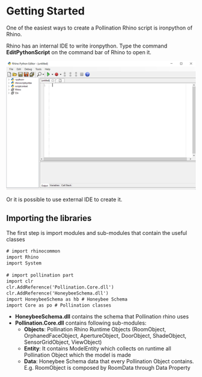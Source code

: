 # Getting Started

One of the easiest ways to create a Pollination Rhino script is ironpython of Rhino.

Rhino has an internal IDE to write ironpython. Type the command **EditPythonScript** on the command bar of Rhino to open it.

![Rhino Python Editor](../../.gitbook/assets/image%20%2860%29.png)

Or it is possible to use external IDE to create it.

## Importing the libraries

The first step is import modules and sub-modules that contain the useful classes

```text
# import rhinocommon
import Rhino
import System

# import pollination part
import clr
clr.AddReference('Pollination.Core.dll')
clr.AddReference('HoneybeeSchema.dll')
import HoneybeeSchema as hb # Honeybee Schema
import Core as po # Pollination classes
```

* **HoneybeeSchema.dll** contains the schema that Pollination rhino uses
* **Pollination.Core.dll** contains following sub-modules:
  * **Objects**: Pollination Rhino Runtime Objects \(RoomObject, OrphanedFaceObject, ApertureObject, DoorObject, ShadeObject, SensorGridObject, ViewObject\)
  * **Entity**: It contains ModelEntity which collects on runtime all Pollination Object which the model is made
  * **Data**: Honeybee Schema data that every Pollination Object contains. E.g. RoomObject is composed by RoomData through Data Property




